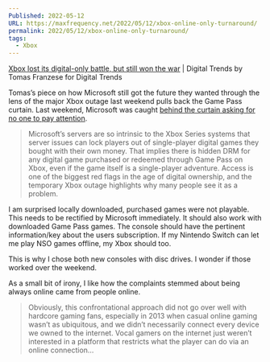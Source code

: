 ```yaml
---
Published: 2022-05-12
URL: https://maxfrequency.net/2022/05/12/xbox-online-only-turnaround/
permalink: 2022/05/12/xbox-online-only-turnaround/
tags:
  - Xbox
---
```

[Xbox lost its digital-only battle, but still won the war](https://www.digitaltrends.com/gaming/xbox-one-xbox-series-x-s-always-online/) | Digital Trends by Tomas Franzese for Digital Trends

Tomas’s piece on how Microsoft still got the future they wanted through the lens of the major Xbox outage last weekend pulls back the Game Pass curtain. Last weekend, Microsoft was caught [behind the curtain asking for no one to pay attention](https://youtube.com/watch?v=-RQxD4Ff7dY&t=62).

> Microsoft’s servers are so intrinsic to the Xbox Series systems that server issues can lock players out of single-player digital games they bought with their own money. That implies there is hidden DRM for any digital game purchased or redeemed through Game Pass on Xbox, even if the game itself is a single-player adventure. Access is one of the biggest red flags in the age of digital ownership, and the temporary Xbox outage highlights why many people see it as a problem.

I am surprised locally downloaded, purchased games were not playable. This needs to be rectified by Microsoft immediately. It should also work with downloaded Game Pass games. The console should have the pertinent information/key about the users subscription. If my Nintendo Switch can let me play NSO games offline, my Xbox should too.

This is why I chose both new consoles with disc drives. I wonder if those worked over the weekend.

As a small bit of irony, I like how the complaints stemmed about being always online came from people online.

> Obviously, this confrontational approach did not go over well with hardcore gaming fans, especially in 2013 when casual online gaming wasn’t as ubiquitous, and we didn’t necessarily connect every device we owned to the internet. Vocal gamers on the internet just weren’t interested in a platform that restricts what the player can do via an online connection…